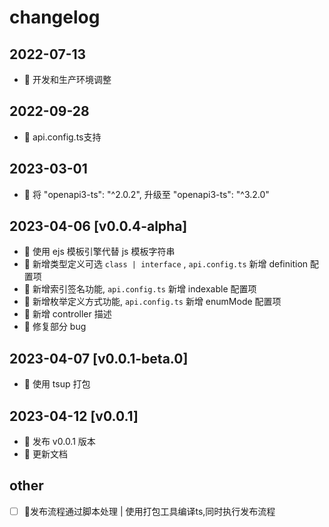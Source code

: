 # changelog

## 2022-07-13

- 🚀 开发和生产环境调整

## 2022-09-28

- 🚀 api.config.ts支持

## 2023-03-01

- 🚀 将 "openapi3-ts": "^2.0.2", 升级至 "openapi3-ts": "^3.2.0"

## 2023-04-06 [v0.0.4-alpha]

- 🎸 使用 ejs 模板引擎代替 js 模板字符串
- 🎸 新增类型定义可选 `class | interface` , `api.config.ts` 新增 definition 配置项
- 🎸 新增索引签名功能, `api.config.ts` 新增 indexable 配置项
- 🎸 新增枚举定义方式功能, `api.config.ts` 新增 enumMode 配置项
- 🎸 新增 controller 描述
- 🐛 修复部分 bug

## 2023-04-07 [v0.0.1-beta.0]

- 🎸 使用 tsup 打包

## 2023-04-12 [v0.0.1]

- 🎸 发布 v0.0.1 版本
- 🎸 更新文档

## other

- [ ] 🚀发布流程通过脚本处理 | 使用打包工具编译ts,同时执行发布流程
